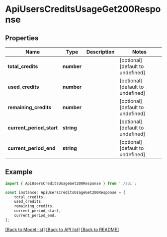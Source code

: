 # ApiUsersCreditsUsageGet200Response


## Properties

Name | Type | Description | Notes
------------ | ------------- | ------------- | -------------
**total_credits** | **number** |  | [optional] [default to undefined]
**used_credits** | **number** |  | [optional] [default to undefined]
**remaining_credits** | **number** |  | [optional] [default to undefined]
**current_period_start** | **string** |  | [optional] [default to undefined]
**current_period_end** | **string** |  | [optional] [default to undefined]

## Example

```typescript
import { ApiUsersCreditsUsageGet200Response } from './api';

const instance: ApiUsersCreditsUsageGet200Response = {
    total_credits,
    used_credits,
    remaining_credits,
    current_period_start,
    current_period_end,
};
```

[[Back to Model list]](../README.md#documentation-for-models) [[Back to API list]](../README.md#documentation-for-api-endpoints) [[Back to README]](../README.md)

